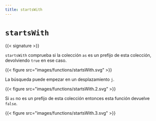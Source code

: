 ```yaml
---
title: startsWith
---
```


# `startsWith`

{{< signature >}}

`startsWith` comprueba si la colección `as` es un prefijo de esta colección, devolviendo `true` en ese caso.

{{< figure src="images/functions/startsWith.svg" >}}

La búsqueda puede empezar en un desplazamiento `j`.

{{< figure src="images/functions/startsWith.2.svg" >}}

Si `as` no es un prefijo de esta colección entonces esta función devuelve `false`.

{{< figure src="images/functions/startsWith.3.svg" >}}
